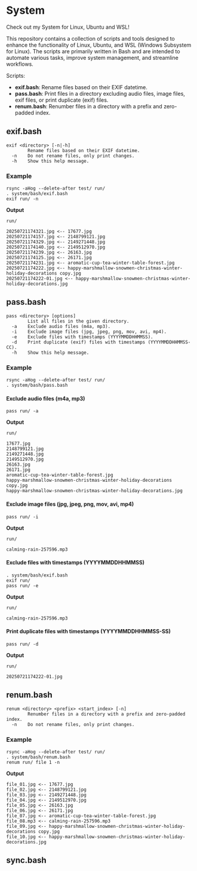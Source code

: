 # System
Check out my System for Linux, Ubuntu and WSL!

This repository contains a collection of scripts and tools designed to enhance the functionality of Linux, Ubuntu, and WSL (Windows Subsystem for Linux). The scripts are primarily written in Bash and are intended to automate various tasks, improve system management, and streamline workflows.

Scripts:
- **exif.bash**: Rename files based on their EXIF datetime.
- **pass.bash**: Print files in a directory excluding audio files, image files, exif files, or print duplicate (exif) files.
- **renum.bash**: Renumber files in a directory with a prefix and zero-padded index.

## exif.bash
```
exif <directory> [-n|-h]
        Rename files based on their EXIF datetime.
  -n    Do not rename files, only print changes.
  -h    Show this help message.
```

### Example
```
rsync -aHog --delete-after test/ run/
. system/bash/exif.bash
exif run/ -n
```

**Output**
```
run/

20250721174321.jpg <-- 17677.jpg
20250721174157.jpg <-- 2148799121.jpg
20250721174329.jpg <-- 2149271448.jpg
20250721174140.jpg <-- 2149512970.jpg
20250721174239.jpg <-- 26163.jpg
20250721174125.jpg <-- 26171.jpg
20250721174231.jpg <-- aromatic-cup-tea-winter-table-forest.jpg
20250721174222.jpg <-- happy-marshmallow-snowmen-christmas-winter-holiday-decorations copy.jpg
20250721174222-01.jpg <-- happy-marshmallow-snowmen-christmas-winter-holiday-decorations.jpg
```

## pass.bash
```
pass <directory> [options]
        List all files in the given directory.
  -a    Exclude audio files (m4a, mp3).
  -i    Exclude image files (jpg, jpeg, png, mov, avi, mp4).
  -e    Exclude files with timestamps (YYYYMMDDHHMMSS).
  -d    Print duplicate (exif) files with timestamps (YYYYMMDDHHMMSS-CC).
  -h    Show this help message.
```

### Example
```
rsync -aHog --delete-after test/ run/
. system/bash/pass.bash
```

#### Exclude audio files (m4a, mp3)
```
pass run/ -a
```

**Output**
```
run/

17677.jpg
2148799121.jpg
2149271448.jpg
2149512970.jpg
26163.jpg
26171.jpg
aromatic-cup-tea-winter-table-forest.jpg
happy-marshmallow-snowmen-christmas-winter-holiday-decorations copy.jpg
happy-marshmallow-snowmen-christmas-winter-holiday-decorations.jpg
```

#### Exclude image files (jpg, jpeg, png, mov, avi, mp4)
```
pass run/ -i
```

**Output**
```
run/

calming-rain-257596.mp3
```

#### Exclude files with timestamps (YYYYMMDDHHMMSS)
```
. system/bash/exif.bash
exif run/
pass run/ -e
```

**Output**
```
run/

calming-rain-257596.mp3
```

#### Print duplicate files with timestamps (YYYYMMDDHHMMSS-SS)
```
pass run/ -d
```

**Output**
```
run/

20250721174222-01.jpg
```

## renum.bash
```
renum <directory> <prefix> <start_index> [-n]
        Renumber files in a directory with a prefix and zero-padded index.
  -n    Do not rename files, only print changes.
```

### Example
```
rsync -aHog --delete-after test/ run/
. system/bash/renum.bash
renum run/ file 1 -n
```

**Output**
```
file_01.jpg <-- 17677.jpg
file_02.jpg <-- 2148799121.jpg
file_03.jpg <-- 2149271448.jpg
file_04.jpg <-- 2149512970.jpg
file_05.jpg <-- 26163.jpg
file_06.jpg <-- 26171.jpg
file_07.jpg <-- aromatic-cup-tea-winter-table-forest.jpg
file_08.mp3 <-- calming-rain-257596.mp3
file_09.jpg <-- happy-marshmallow-snowmen-christmas-winter-holiday-decorations copy.jpg
file_10.jpg <-- happy-marshmallow-snowmen-christmas-winter-holiday-decorations.jpg
```

## sync.bash
```

